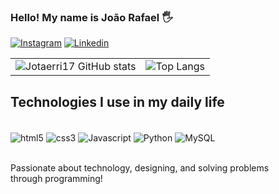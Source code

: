 ### Hello! My name is João Rafael 🖐

[![Instagram](https://img.shields.io/badge/Instagram-E4405F?style=for-the-badge&logo=instagram&logoColor=white)](https://www.instagram.com/j.rafaelzz/)
[![Linkedin](https://img.shields.io/badge/LinkedIn-0077B5?style=for-the-badge&logo=linkedin&logoColor=white)](https://www.linkedin.com/in/jo%C3%A3o-rafael-sousa-santos-39b12835a/)

<table>
  <tr>
    <td>
      <img src="https://github-readme-stats.vercel.app/api?username=Jotaerri17&show_icons=true&theme=tokyonight&card_width=400" alt="Jotaerri17 GitHub stats"/>
    </td>
    <td>
      <img src="https://github-readme-stats.vercel.app/api/top-langs/?username=Jotaerri17&layout=compact&theme=tokyonight&card_width=400" alt="Top Langs"/>
    </td>
  </tr>
</table>

## Technologies I use in my daily life 

<div style="display: inline_block"><br/>
   <img align="center" alt="html5" src="https://img.shields.io/badge/HTML5-E34F26?style=for-the-badge&logo=html5&logoColor=white" />
   <img align="center" alt="css3" src="https://img.shields.io/badge/CSS3-1572B6?style=for-the-badge&logo=css3&logoColor=white" />
   <img align="center" alt="Javascript" src="https://img.shields.io/badge/JavaScript-F7DF1E?style=for-the-badge&logo=javascript&logoColor=black" />
   <img align="center" alt="Python" src="https://img.shields.io/badge/Python-14354C?style=for-the-badge&logo=python&logoColor=white" />
   <img align="center" alt="MySQL" src="https://img.shields.io/badge/MySQL-00000F?style=for-the-badge&logo=mysql&logoColor=white" />
  

  
</div><br/>

Passionate about technology, designing, and solving problems through programming!
